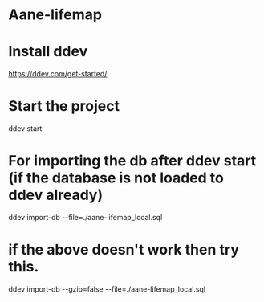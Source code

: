 # Aane-lifemap

# Install ddev 
https://ddev.com/get-started/

# Start the project 
ddev start

# For importing the db after ddev start (if the database is not loaded to ddev already)
ddev import-db --file=./aane-lifemap_local.sql

# if the above doesn't work then try this.
ddev import-db --gzip=false --file=./aane-lifemap_local.sql